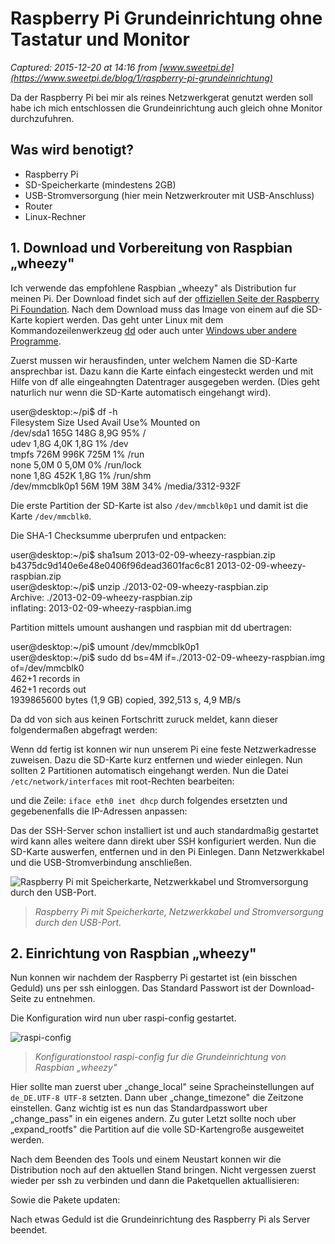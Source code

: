 # Raspberry Pi Grundeinrichtung ohne Tastatur und Monitor 

_Captured: 2015-12-20 at 14:16 from [www.sweetpi.de](https://www.sweetpi.de/blog/1/raspberry-pi-grundeinrichtung)_

Da der Raspberry Pi bei mir als reines Netzwerkgerat genutzt werden soll habe ich mich entschlossen die Grundeinrichtung auch gleich ohne Monitor durchzufuhren.

## Was wird benotigt?

  * Raspberry Pi
  * SD-Speicherkarte (mindestens 2GB)
  * USB-Stromversorgung (hier mein Netzwerkrouter mit USB-Anschluss)
  * Router
  * Linux-Rechner

## 1\. Download und Vorbereitung von Raspbian „wheezy"

Ich verwende das empfohlene Raspbian „wheezy" als Distribution fur meinen Pi. Der Download findet sich auf der [offiziellen Seite der Raspberry Pi Foundation](http://www.raspberrypi.org/downloads). Nach dem Download muss das Image von einem auf die SD-Karte kopiert werden. Das geht unter Linux mit dem Kommandozeilenwerkzeug [dd](http://en.wikipedia.org/wiki/Dd_%28Unix%29) oder auch unter [Windows uber andere Programme](http://elinux.org/RPi_Easy_SD_Card_Setup#Easy_way).

Zuerst mussen wir herausfinden, unter welchem Namen die SD-Karte ansprechbar ist. Dazu kann die Karte einfach eingesteckt werden und mit Hilfe von df alle eingeahngten Datentrager ausgegeben werden. (Dies geht naturlich nur wenn die SD-Karte automatisch eingehangt wird).

user@desktop:~/pi$ df -h  
Filesystem Size Used Avail Use% Mounted on  
/dev/sda1 165G 148G 8,9G 95% /  
udev 1,8G 4,0K 1,8G 1% /dev  
tmpfs 726M 996K 725M 1% /run  
none 5,0M 0 5,0M 0% /run/lock  
none 1,8G 452K 1,8G 1% /run/shm  
/dev/mmcblk0p1 56M 19M 38M 34% /media/3312-932F

Die erste Partition der SD-Karte ist also `/dev/mmcblk0p1` und damit ist die Karte `/dev/mmcblk0`.

Die SHA-1 Checksumme uberprufen und entpacken:

user@desktop:~/pi$ sha1sum 2013-02-09-wheezy-raspbian.zip  
b4375dc9d140e6e48e0406f96dead3601fac6c81 2013-02-09-wheezy-raspbian.zip  
user@desktop:~/pi$ unzip ./2013-02-09-wheezy-raspbian.zip  
Archive: ./2013-02-09-wheezy-raspbian.zip  
inflating: 2013-02-09-wheezy-raspbian.img

Partition mittels umount aushangen und raspbian mit dd ubertragen:

user@desktop:~/pi$ umount /dev/mmcblk0p1  
user@desktop:~/pi$ sudo dd bs=4M if=./2013-02-09-wheezy-raspbian.img of=/dev/mmcblk0  
462+1 records in  
462+1 records out  
1939865600 bytes (1,9 GB) copied, 392,513 s, 4,9 MB/s

Da dd von sich aus keinen Fortschritt zuruck meldet, kann dieser folgendermaßen abgefragt werden:

Wenn dd fertig ist konnen wir nun unserem Pi eine feste Netzwerkadresse zuweisen. Dazu die SD-Karte kurz entfernen und wieder einlegen. Nun sollten 2 Partitionen automatisch eingehangt werden. Nun die Datei `/etc/network/interfaces` mit root-Rechten bearbeiten:

und die Zeile: `iface eth0 inet dhcp` durch folgendes ersetzten und gegebenenfalls die IP-Adressen anpassen:

Das der SSH-Server schon installiert ist und auch standardmaßig gestartet wird kann alles weitere dann direkt uber SSH konfiguriert werden. Nun die SD-Karte auswerfen, entfernen und in den Pi Einlegen. Dann Netzwerkkabel und die USB-Stromverbindung anschließen.

![Raspberry Pi mit Speicherkarte, Netzwerkkabel und Stromversorgung durch den USB-Port. ](https://www.sweetpi.de/blog/wp-content/uploads/2013/02/pi-connected-1024x768.jpg)

> _Raspberry Pi mit Speicherkarte, Netzwerkkabel und Stromversorgung durch den USB-Port._

## 2\. Einrichtung von Raspbian „wheezy"

Nun konnen wir nachdem der Raspberry Pi gestartet ist (ein bisschen Geduld) uns per ssh einloggen. Das Standard Passwort ist der Download-Seite zu entnehmen.

Die Konfiguration wird nun uber raspi-config gestartet.

![raspi-config](https://www.sweetpi.de/blog/wp-content/uploads/2013/02/raspi-config-300x205.png)

> _Konfigurationstool raspi-config fur die Grundeinrichtung von Raspbian „wheezy"_

Hier sollte man zuerst uber „change_local" seine Spracheinstellungen auf `de_DE.UTF-8 UTF-8` setzten. Dann uber „change_timezone" die Zeitzone einstellen. Ganz wichtig ist es nun das Standardpasswort uber „change_pass" in ein eigenes andern. Zu guter Letzt sollte noch uber „expand_rootfs" die Partition auf die volle SD-Kartengroße ausgeweitet werden.

Nach dem Beenden des Tools und einem Neustart konnen wir die Distribution noch auf den aktuellen Stand bringen. Nicht vergessen zuerst wieder per ssh zu verbinden und dann die Paketquellen aktuallisieren:

Sowie die Pakete updaten:

Nach etwas Geduld ist die Grundeinrichtung des Raspberry Pi als Server beendet.
